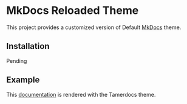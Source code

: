 # MkDocs Reloaded Theme

This project provides a customized version of Default [MkDocs] theme.

## Installation

Pending

## Example

This [documentation] is rendered with the Tamerdocs theme.

[Mkdocs]: http://www.mkdocs.org
[documentation]: http://tools.androidtamer.com/
